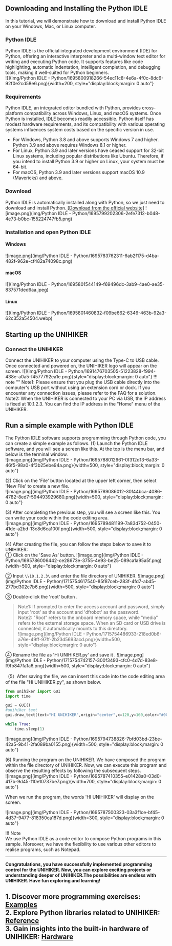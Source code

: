 ## **Downloading and Installing the Python IDLE**
In this tutorial, we will demonstrate how to download and install Python IDLE on your Windows, Mac, or Linux computer.  
### **Python IDLE**
Python IDLE is the official integrated development environment (IDE) for Python, offering an interactive interpreter and a multi-window text editor for writing and executing Python code. It supports features like code highlighting, automatic indentation, intelligent completion, and debugging tools, making it well-suited for Python beginners.  
![](img/Python IDLE - Python/1695800918266-54ec11c8-4e6a-4f0c-8dc6-92f0e2cd58e6.png){width=200, style="display:block;margin: 0 auto"}
### **Requirements**
Python IDLE, an integrated editor bundled with Python, provides cross-platform compatibility across Windows, Linux, and macOS systems. Once Python is installed, IDLE becomes readily accessible. Python itself has modest hardware requirements, and its compatibility with various operating systems influences system costs based on the specific version in use.  

- For Windows, Python 3.8 and above supports Windows 7 and higher. Python 3.9 and above requires Windows 8.1 or higher.  
- For Linux, Python 3.9 and later versions have ceased support for 32-bit Linux systems, including popular distributions like Ubuntu. Therefore, if you intend to install Python 3.9 or higher on Linux, your system must be 64-bit.  
- For macOS, Python 3.9 and later versions support macOS 10.9 (Mavericks) and above.  
### **Download**
Python IDLE is automatically installed along with Python, so we just need to download and install Python.[ [Download from the official website]](https://www.python.org/downloads/)
![image.png](img/Python IDLE - Python/1695799202306-2efe7312-b048-4e73-b0bc-155224747fb5.png)
### **Installation and open Python IDLE**
#### Windows 
![image.png](img/Python IDLE - Python/1695783762311-6ab2f175-d4ba-482f-962e-cf482a74098c.png)
#### macOS
![](img/Python IDLE - Python/1695801544149-f69496dc-3ab9-4ae0-ae35-837571ded6aa.jpeg)
#### Linux
![](img/Python IDLE - Python/1695801460832-f09be662-6346-463b-92a3-62c352a54504.webp)
## **Starting up the UNIHIKER**
### **Connect the UNIHIKER**
Connect the UNIHIKER to your computer using the Type-C to USB cable. Once connected and powered on, the UNIHIKER logo will appear on the screen.
![](img/Python IDLE - Python/1691476703505-51223828-f994-438e-a0a5-f4577792ea1e.png){style="display:block;margin: 0 auto"}
!!! note ""
    Note1: Please ensure that you plug the USB cable directly into the computer's USB port without using an extension cord or dock. If you encounter any connection issues, please refer to the FAQ for a solution.  
    Note2: When the UNIHIKER is connected to your PC via USB, the IP address is fixed at 10.1.2.3. You can find the IP address in the "Home" menu of the UNIHIKER.  
## **Run a simple example with Python IDLE**
The Python IDLE software supports programming through Python code, you can create a simple example as follows.
(1) Launch the Python IDLE software, and you will see a screen like this. At the top is the menu bar, and below is the terminal window.  
![image.png](img/Python IDLE - Python/1695788012961-0f312d13-6a33-46f5-98a0-4f3b25ebe94a.png){width=500, style="display:block;margin: 0 auto"}  
  
(2) Click on the 'File' button located at the upper left corner, then select 'New File' to create a new file.  
![image.png](img/Python IDLE - Python/1695789086012-30f44bca-4086-4782-8ed7-594493929680.png){width=500, style="display:block;margin: 0 auto"}  
  
(3) After completing the previous step, you will see a screen like this. You can write your code within the code editing area.  
![image.png](img/Python IDLE - Python/1695789481199-7a83d752-0450-41de-a2bd-13c8d6ca100f.png){width=500, style="display:block;margin: 0 auto"}  
  
(4) After creating the file, you can follow the steps below to save it to UNIHIKER:  
① Click on the 'Save As' button.
![image.png](img/Python IDLE - Python/1695786006442-ce28673e-3755-4e93-be25-089ca1a95a5f.png){width=500, style="display:block;margin: 0 auto"}  
  
② Input ```\\10.1.2.3\``` and enter the file directory of UNIHIKER.
![image.png](img/Python IDLE - Python/1715754617540-85f87ceb-283f-4fd7-abd5-277bd302c7b6.png){width=500, style="display:block;margin: 0 auto"}  
  
③ Double-click the 'root' button .
> Note1: If prompted to enter the access account and password, simply input 'root' as the account and 'dfrobot' as the password.   
> Note2: "Root" refers to the onboard memory space, while "media" refers to the external storage space. When an SD card or USB drive is connected, it automatically mounts to this directory.  
![image.png](img/Python IDLE - Python/1715754486933-218ed0b6-a76e-49ff-97ff-2b23d5693acd.png){width=500, style="display:block;margin: 0 auto"}  
  
④ Rename the file as 'Hi UNIHIKER.py' and save it .
![image.png](img/Python IDLE - Python/1715754742157-300f3493-cfc0-4d7d-83e8-f9fb847fa1a6.png){width=500, style="display:block;margin: 0 auto"}  
  
（5）After saving the file, we can insert this code into the code editing area of the file "Hi UNIHIKER.py", as shown below.
```python
from unihiker import GUI
import time

gui = GUI()
#unihiker text
gui.draw_text(text="HI UNIHIKER",origin="center",x=120,y=160,color="#0066CC")

while True:
    time.sleep(1)
```
![image.png](img/Python IDLE - Python/1695794738826-7bfd03bd-23be-42a5-9b41-2fa089ba0155.png){width=500, style="display:block;margin: 0 auto"}  
  
(6) Running the program on the UNIHIKER.
We have composed the program within the file directory of UNIHIKER. Now, we can execute this program and observe the resulting effects by following the subsequent steps.  
![image.png](img/Python IDLE - Python/1695787410355-e01428a0-03d0-417b-9d45-f10e10737be7.png){width=700, style="display:block;margin: 0 auto"}  
  
When we run the program, the words 'HI UNIHIKER' will display on the screen.   

![image.png](img/Python IDLE - Python/1695787500323-03a3f1ce-bf45-4d37-9477-818350ca187d.png){width=300, style="display:block;margin: 0 auto"}  
  
!!! Note     
    We use Python IDLE as a code editor to compose Python programs in this sample. Moreover, we have the flexibility to use various other editors to realise programs, such as Notepad.   
  
  
---  
**Congratulations, you have successfully implemented programming control for the UNIHIKER. Now, you can explore exciting projects or understanding deeper of UNIHIKER.The possibilities are endless with UNIHIKER. Have fun exploring and learning!**  

**1. Discover more programming exercises: [Examples](../../wiki/Examples/PythonCodingExamples/BasicExamples/examples_py_hellounihiker.md)**  
**2. Explore Python libraries related to UNIHIKER: [Reference](../../wiki/LanguageReference/Part1UNIHIKER/ScreenDisplay/reference_unihiker_draw_text.md)**  
**3. Gain insights into the built-in hardware of UNIHIKER: [Hardware ](../../wiki/HardwareReference/hardware_reference_introduction.md)**    
---  